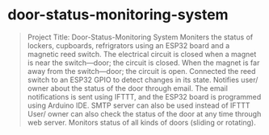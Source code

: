 # door-status-monitoring-system
>Project Title: Door-Status-Monitoring System
> Moniters the status of lockers, cupboards, refrigrators using an ESP32 board and a magnetic reed switch.
> The electrical circuit is closed when a magnet is near the switch—door; the circuit is closed.
> When the magnet is far away from the switch—door; the circuit is open.
> Connected the reed switch to an ESP32 GPIO to detect changes in its state.
> Notifies user/ owner about the status of the door through email.
> The email notifications is sent using IFTTT, and the ESP32 board is programmed using Arduino IDE.
> SMTP server can also be used instead of IFTTT
> User/ owner can also check the status of the door at any time through web server.
> Monitors status of all kinds of doors (sliding or rotating).
